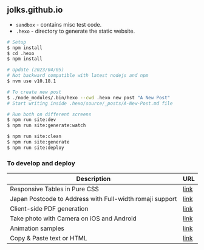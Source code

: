 ## jolks.github.io
* `sandbox` - contains misc test code.
* `.hexo` - directory to generate the static website.
```sh
# Setup
$ npm install
$ cd .hexo
$ npm install

# Update (2023/04/05)
# Not backward compatible with latest nodejs and npm
$ nvm use v10.18.1

# To create new post
$ ./node_modules/.bin/hexo --cwd .hexo new post "A New Post"
# Start writing inside .hexo/source/_posts/A-New-Post.md file

# Run both on different screens
$ npm run site:dev
$ npm run site:generate:watch

$ npm run site:clean
$ npm run site:generate
$ npm run site:deploy
```

### To develop and deploy

Description | URL
------------ | -------------
Responsive Tables in Pure CSS | [link](https://jolks.github.io/sandbox/responsive_table.html)
Japan Postcode to Address with Full-width romaji support | [link](https://jolks.github.io/sandbox/jp_postcode2address.html)
Client-side PDF generation | [link](https://jolks.github.io/sandbox/pdf.html)
Take photo with Camera on iOS and Android | [link](https://jolks.github.io/sandbox/camera.html)
Animation samples | [link](https://jolks.github.io/sandbox/animation.html)
Copy & Paste text or HTML | [link](https://jolks.github.io/sandbox/copy_paste.html)
